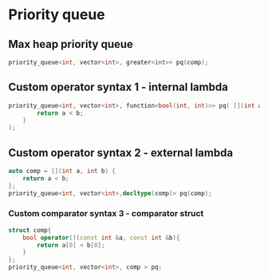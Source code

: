 # Priority queue

## Max heap priority queue

```cpp
priority_queue<int, vector<int>, greater<int>> pq(comp);
```

## Custom operator syntax 1 - internal lambda

```cpp
priority_queue<int, vector<int>, function<bool(int, int)>> pq( [](int a, int b) {
        return a < b; 
    }
);
```

## Custom operator syntax 2 - external lambda

```cpp
auto comp = [](int a, int b) { 
    return a < b; 
};
priority_queue<int, vector<int>,decltype(comp)> pq(comp);
```

### Custom comparator syntax 3 - comparator struct

```cpp
struct comp{
    bool operator()(const int &a, const int &b){
        return a[0] < b[0];
    }
};
priority_queue<int, vector<int>, comp > pq;
```
